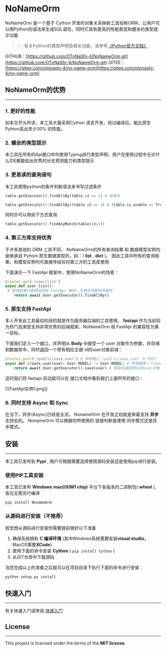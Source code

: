 # NoNameOrm

NoNameOrm 是一个基于 Cython 开发的对象关系映射工具俗称ORM，让用户可以用Python的语法来生成SQL语句，同时它具有更高的性能表现和健全的类型提示功能

> 💡 : 有关Python的类型声明及相关功能，请参考[《Python官方文档》]()


GITHUB：[https://github.com/OToNaShi-4/NoNameOrm.git](https://github.com/OToNaShi-4/NoNameOrm.git)
GITEE：[https://gitee.com/otonashi-4/no-name-orm](https://gitee.com/otonashi-4/no-name-orm)

## NoNameOrm的优势

-----

### 1. 更好的性能
如本文开头所讲，本工具大量采用Cython 语言开发，经过编译后，能比原生Pyhton高出至少30% 的性能。


### 2. 健全的类型提示
本工具在所有的Api接口中均使用Typing进行类型声明，用户在使用过程中无论什么IDE都能给出优秀的分支预测能力和类型提示


### 3. 更易读的查询语句
本工具使用python的条件判断语法来书写过滤条件

```python
table.getExecutor().findAllBy(table.id == 1) # 单条件

table.getExecutor().findAllBy((table.id == 1) & (table.is_enable == True)) # 多条件
```

同时亦可以用如下方式查询

```python
table.getExecutor().findAnyMatch(table(id=1))
```

### 4. 第三方库支持优秀
于许多其他的 ORM 工具不同， NoNameOrm的所有查询结果 和 数据模型实例均是继承自 Pyhton 原生数据类型的，如：( **list** , **dict** )。 因此工具中所有的查询结果，和模型实例均可直接传给任何第三方的工具库使用

下面演示一下 FastApi 框架中，使用NoNameOrm的场景：
```python
@router.get('/user/list')
async def user_list():
 # 查询结果可直接返回给 FastApi 解析，无需任何额外的操作
	return await User.getExecutor().findAllBy()
```


### 5. 原生支持 FastApi
本人开发此工具最初的目的就是作为服务器后端的工具使用， **fastapi** 作为当前较为热门且类型支持非常优秀的后端框架，NoNameOrm 视 FastApi 的兼容性为第一目标。

下面我们定义一个接口，并声明从 **Body** 中接受一个 user 对象作为参数，并存储到数据库中，同时返回一个带有相应主键 id的user对象前端：

```python
@router.post('/public/save_user') # 声明接口 /public/save_user 为 POST 
async def create_user(user: User.MODEL) -> User.MODEL: # 声明接受一个user对象
	return await User.getExecutor().save(user) # 保存并返回带id的user对象
```

这时我们将 fastapi 启动就可以在 接口文档中看到我们上面所写的接口：

![[FastApi实例1.png]]

### 6. 同时支持 Async 和 Sync
在当下，异步(Async)已经是主流， NonameOrm 在开发之初就是奔着支持 **异步** 支持去的。
NonameOrm 可以根据你所使用的 链接判断是使用 同步模式还是异步模式。

## 安装

------
本工具已发布到 **Pypi** , 用户可根据需要选择使用源码安装还是使用pip进行安装。

### 使用PIP工具安装
本工具已发布 **Windows** **macOS(M1 chip)**  平台下各版本的二进制包( **wheel** ), 各位无需另行编译

```bash
pip install NonameOrm
```

### 从源码进行安装（不推荐）
若您想从源码进行安装你需要提前做好以下准备
1. 确保系统拥有 **C 编译环境** (其中Windows系统需要安装**visual studio**，MacOS需要**XCode**)
2. 使用下面的命令安装 **Cython** ( `pip install Cython` )
3. 从GIT仓库中下载源码

当您完成以上的准备之后就可以在项目目录下执行下面的命令进行安装：

```bash
python setup.py install
```

## 快速入门

-----
有关快速入门请参阅 [快速入门](./快速入门/index)

## License

-----
This project is licensed under the terms of the **MIT license**.